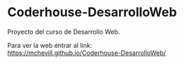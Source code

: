 # Coderhouse-DesarrolloWeb
Proyecto del curso de Desarrollo Web.


Para ver la web entrar al link:  
https://mchevill.github.io/Coderhouse-DesarrolloWeb/

